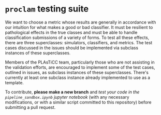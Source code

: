# `proclam` testing suite

We want to choose a metric whose results are generally in accordance with our intuition for what makes a good or bad classifier.  It must be resilient to pathological effects in the true classes and must be able to handle classification submissions of a variety of forms.  To test all these effects, there are three superclasses: simulators, classifiers, and metrics.  The test cases discussed in the issues should be implemented via subclass instances of these superclasses.  

Members of the PLAsTiCC team, particularly those who are not assisting in the validation efforts, are encouraged to implement some of the test cases, outlined in issues, as subclass instances of these superclasses.  There's currently at least one subclass instance already implemented to use as a template.  

To contribute, **please make a new branch** and _test your code in the `pipeline_sandbox.ipynb` jupyter notebook_ (with any necessary modifications, or with a similar script committed to this repository) before submitting a pull request.
